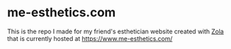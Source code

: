 # me-esthetics.com

This is the repo I made for my friend's esthetician website created with [Zola](https://www.getzola.org/) that is currently hosted at https://www.me-esthetics.com/